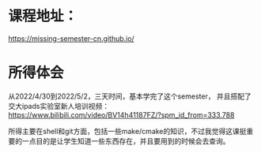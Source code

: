 # 课程地址：
https://missing-semester-cn.github.io/

# 所得体会
从2022/4/30到2022/5/2，三天时间，基本学完了这个semester，
并且搭配了交大ipads实验室新人培训视频：https://www.bilibili.com/video/BV14h41187FZ/?spm_id_from=333.788

所得主要在shell和git方面，包括一些make/cmake的知识，不过我觉得这课挺重要的一点目的是让学生知道一些东西存在，并且要用到的时候会去查询。